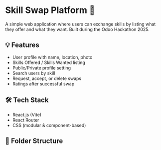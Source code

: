 # Skill Swap Platform 🔁

A simple web application where users can exchange skills by listing what they offer and what they want. Built during the Odoo Hackathon 2025.

## 💡 Features

- User profile with name, location, photo
- Skills Offered / Skills Wanted listing
- Public/Private profile setting
- Search users by skill
- Request, accept, or delete swaps
- Ratings after successful swap

## 🛠️ Tech Stack

- React.js (Vite)
- React Router
- CSS (modular & component-based)

## 📁 Folder Structure

